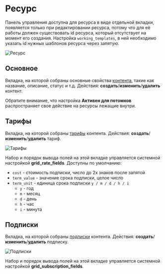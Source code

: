# Ресурс

Панель управления доступна для ресурса в виде отдельной вкладки, появляется только при редактировании ресурса, потому что для её работы должен существовать id ресурса, который отсутствует на момент его создания.
Настройка `working_templates`, в ней необходимо указать id нужных шаблонов ресурса через запятую.

![Ресурс](https://file.modx.pro/files/b/7/b/b7ba7239a8af678fb4a1b891903fb1ae.png)

## Основное

Вкладка, на которой собраны основные свойства [контента][4], такие как название, описание, статус и т.д.
Действия: **создать**/**изменить**/**удалить** контент.

Обратите внимание, что настройка **Активен для потомков** распространяет свое действие на ресурсы лежащие внутри.

## Тарифы

Вкладка, на которой собраны [тарифы][5] контента.
Действия: **создать**/**изменить**/**удалить** тариф.

![Тарифы](https://file.modx.pro/files/1/e/d/1edc42d5a4e47c7e6a3719e30bbce89c.png)

Набор и порядок вывода полей на этой вкладке управляется системной настройкой **grid_rate_fields**.
Доступны по умолчанию:

* `cost` - стоимость подписки, число до 2х знаков после запятой
* `term_value` - значение срока подписки, целое число
* `term_unit` - единица срока подписки `y / m / d / h / i`
  * `y` - год
  * `m` - месяц
  * `d` - день
  * `h` - час
  * `i` - минута

## Подписки

Вкладка, на которой собраны [подписки][7] контента.
Действия: **создать**/**изменить**/**удалить** подписку.

![Подписки](https://file.modx.pro/files/9/1/9/919310cd8914ef9ff7668902f1bcf2bc.png)

Набор и порядок вывода полей на этой вкладке управляется системной настройкой **grid_subscription_fields**.

[4]: /components/22_PayAndSee/01_Интерфейс/04_Контент.md
[5]: /components/22_PayAndSee/01_Интерфейс/05_Тарифы.md
[7]: /components/22_PayAndSee/01_Интерфейс/07_Подписки.md
